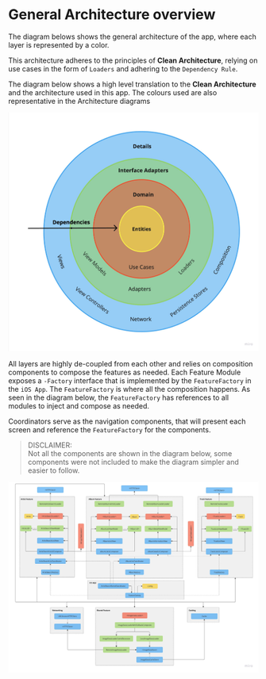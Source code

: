 # General Architecture overview
The diagram belows shows the general architecture of the app, where each layer is represented by a color.

This architecture adheres to the principles of __Clean Architecture__, relying on use cases in the form of `Loaders` and adhering to the `Dependency Rule`.

The diagram below shows a high level translation to the __Clean Architecture__ and the architecture used in this app.
The colours used are also representative in the Architecture diagrams

![Clean Architecture](assets/CleanArchitecture.jpg)

All layers are highly de-coupled from each other and relies on composition components to compose the features as needed.
Each Feature Module exposes a `-Factory` interface that is implemented by the `FeatureFactory` in the `iOS App`. The `FeatureFactory` is where all the composition happens.
As seen in the diagram below, the `FeatureFactory` has references to all modules to inject and compose as needed.

Coordinators serve as the navigation components, that will present each screen and reference the `FeatureFactory` for the components.

> DISCLAIMER: \
> Not all the components are shown in the diagram below, some components were not included to make the diagram simpler and easier to follow.

![Architecture Overview](assets/ArchitectureOverview.jpg)
